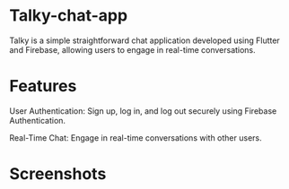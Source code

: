 # Talky-chat-app

Talky is a simple straightforward chat application developed using Flutter and Firebase, allowing users to engage in real-time conversations.

# Features 

User Authentication: Sign up, log in, and log out securely using Firebase Authentication.

Real-Time Chat: Engage in real-time conversations with other users.

# Screenshots 


